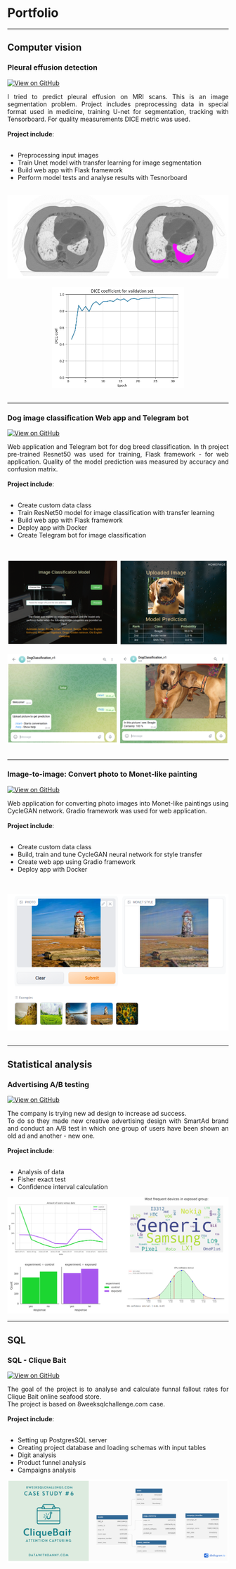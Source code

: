 # Portfolio

---

## Computer vision

### Pleural effusion detection

[![View on GitHub](https://img.shields.io/badge/GitHub-View_on_GitHub-blue?logo=GitHub)](https://github.com/LtvnSergey/Pleural-Effusion-Detection)

<div style="text-align: justify"> I tried to predict pleural effusion on MRI scans. 
This is an image segmentation problem. Project includes preprocessing data in special format used in medicine,  
training U-net for segmentation, tracking with Tensorboard. For quality measurements DICE metric was used.    
<br>
<br>
<b>Project include</b>: 
<br>
<br>
<ul class="b">
    <li>Preprocessing input images</li>
    <li>Train Unet model with transfer learning for image segmentation</li>
    <li>Build web app with  Flask framework</li>
    <li>Perform model tests and analyse results with Tesnorboard</li>
</ul>
</div>

<br>
<center><img src="images/pleural_1.png"/></center>

<br>
<center><img src="images/pleural_2.png" width="300"/></center>
<br>

---
### Dog image classification Web app and Telegram bot

[![View on GitHub](https://img.shields.io/badge/GitHub-View_on_GitHub-blue?logo=GitHub)](https://github.com/LtvnSergey/Dog-Image-Classification)
<div style="text-align: justify">  Web application and Telegram bot for dog breed classification. 
In th project pre-trained Resnet50 was used for training,  Flask framework - for web application.    
Quality of the model prediction was measured by accuracy and confusion matrix.
<br>
<br>
<b>Project include</b>: 
<br>
<br>
<ul class="b">
    <li>Create custom data class</li>
    <li>Train ResNet50 model for image classification with transfer learning</li>
    <li>Build web app with  Flask framework</li>
    <li>Deploy app with Docker</li>
    <li>Create Telegram bot for image classification</li>
</ul>
</div>

<br>
<br>
<center><img src="images/dog_1.png"/></center>
<br>
<center><img src="images/dog_2.png"/></center>
<br>

---

### Image-to-image: Convert photo to Monet-like painting

[![View on GitHub](https://img.shields.io/badge/GitHub-View_on_GitHub-blue?logo=GitHub)](https://github.com/LtvnSergey/CycleGAN-Photo-to-Monet)
<div style="text-align: justify">  Web application for converting photo images into Monet-like paintings using CycleGAN network.  
Gradio framework was used for web application.
<br>
<br>
<b>Project include</b>: 
<br>
<br>
<ul class="b">
    <li>Create custom data class</li>
    <li>Build, train and tune CycleGAN neural network for style transfer</li>
    <li>Create web app using Gradio framework</li>
    <li>Deploy app with Docker</li>
</ul>
</div>

<br>
<br>
<center><img src="images/cyclegan_1.png"/></center>
<br>

 ---


## Statistical analysis

### Advertising A/B testing

[![View on GitHub](https://img.shields.io/badge/GitHub-View_on_GitHub-blue?logo=GitHub)](https://github.com/LtvnSergey/Advertising-A-B-Testing)

<div style="text-align: justify">The company is trying new ad design to increase ad success. 
<br>To do so they made new creative advertising design with SmartAd brand and conduct an A/B test in which one group of users have been shown an old ad and another - new one.
<br>
<br>
<b>Project include</b>: 
<br>
<br>
<ul class="b">
    <li>Analysis of data</li>
    <li>Fisher exact test</li>
    <li>Confidence interval calculation</li>
</ul>
</div>

<img src="images/a_b_test.png"/>


---


## SQL

### SQL - Clique Bait

[![View on GitHub](https://img.shields.io/badge/GitHub-View_on_GitHub-blue?logo=GitHub)](https://github.com/LtvnSergey/SQL-Clique-Bait)

<div style="text-align: justify">The goal of the project is to analyse and calculate funnal fallout rates for Clique Bait online seafood store.
<br>The project is based on 8weeksqlchallenge.com case.
<br>
<br>
<b>Project include</b>: 
<br>
<br>
<ul class="b">
    <li>Setting up PostgresSQL server</li>
    <li>Creating project database and loading schemas with input tables</li>
    <li>Digit analysis</li>
    <li>Product funnel analysis</li>
    <li>Campaigns analysis</li>
</ul>
</div>

<img src="images/clique_bait.png"/>